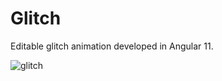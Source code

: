 # Glitch
Editable glitch animation developed in Angular 11.

![glitch](https://user-images.githubusercontent.com/50742172/119879180-54973400-bf01-11eb-8335-dee3b53b71aa.gif)
